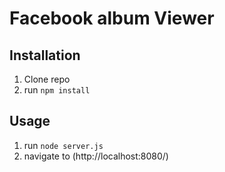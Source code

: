 # Facebook album Viewer
 
 
## Installation

1. Clone repo
2. run `npm install`


## Usage

1. run `node server.js`
2. navigate to (http://localhost:8080/)
